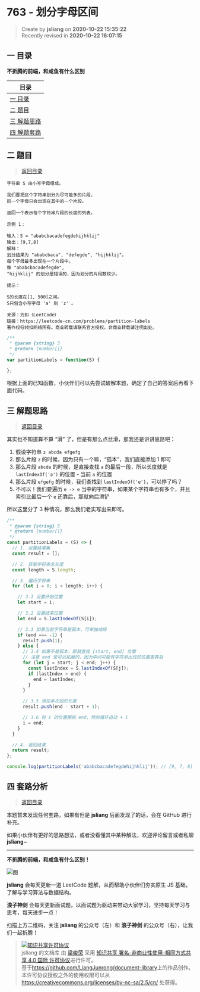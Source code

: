 763 - 划分字母区间
===

> Create by **jsliang** on **2020-10-22 15:35:22**  
> Recently revised in **2020-10-22 16:07:15**

<!-- 目录开始 -->
## <a name="chapter-one" id="chapter-one"></a>一 目录

**不折腾的前端，和咸鱼有什么区别**

| 目录 |
| --- |
| [一 目录](#chapter-one) |
| <a name="catalog-chapter-two" id="catalog-chapter-two"></a>[二 题目](#chapter-two) |
| <a name="catalog-chapter-three" id="catalog-chapter-three"></a>[三 解题思路](#chapter-three) |
| <a name="catalog-chapter-four" id="catalog-chapter-four"></a>[四 解题套路](#chapter-four) |
<!-- 目录结束 -->

## <a name="chapter-two" id="chapter-two"></a>二 题目

> [返回目录](#chapter-one)

```
字符串 S 由小写字母组成。

我们要把这个字符串划分为尽可能多的片段，
同一个字母只会出现在其中的一个片段。

返回一个表示每个字符串片段的长度的列表。

示例 1：

输入：S = "ababcbacadefegdehijhklij"
输出：[9,7,8]
解释：
划分结果为 "ababcbaca", "defegde", "hijhklij"。
每个字母最多出现在一个片段中。
像 "ababcbacadefegde",
"hijhklij" 的划分是错误的，因为划分的片段数较少。

提示：

S的长度在[1, 500]之间。
S只包含小写字母 'a' 到 'z' 。

来源：力扣（LeetCode）
链接：https://leetcode-cn.com/problems/partition-labels
著作权归领扣网络所有。商业转载请联系官方授权，非商业转载请注明出处。
```

```js
/**
 * @param {string} S
 * @return {number[]}
 */
var partitionLabels = function(S) {

};
```

根据上面的已知函数，小伙伴们可以先尝试破解本题，确定了自己的答案后再看下面代码。

## <a name="chapter-three" id="chapter-three"></a>三 解题思路

> [返回目录](#chapter-one)

其实也不知道算不算 “滑” 了，但是有那么点丝滑，那我还是讲讲思路吧：

1. 假设字符串 `z abcda efgefg`
2. 那么片段 `z` 的时候，因为只有一个嘛，“孤本”，我们直接添加 1 即可
2. 那么片段 `abcda` 的时候，是直接查找 `a` 的最后一段，所以长度就是 `lastIndexOf('a')` 的位置 - 当前 `a` 的位置
3. 那么片段 `efgefg` 的时候，我们查找到 `lastIndexOf('e')`，可以停了吗？
4. 不可以！我们要遍历 `e -> e` 当中的字符串，如果某个字符串也有多个，并且索引比最后一个 `e` 还靠后，那就向后滑铲

所以这里分了 3 种情况，那么我们老实写出来即可。

```js
/**
 * @param {string} S
 * @return {number[]}
 */
const partitionLabels = (S) => {
  // 1. 设置结果集
  const result = [];

  // 2. 获取字符串总长度
  const length = S.length;

  // 3. 遍历字符串
  for (let i = 0; i < length; i++) {

    // 3.1 设置开始位置
    let start = i;

    // 3.2 设置结束位置
    let end = S.lastIndexOf(S[i]);

    // 3.3 如果当前字符串是孤本，可单独成段
    if (end === -1) {
      result.push(1);
    } else {
      // 3.4 如果不是孤本，那就查找 [start, end] 位置
      // 注意 end 是可以拓展的，因为中间可能有字符串出现的位置更靠后
      for (let j = start; j < end; j++) {
        const lastIndex = S.lastIndexOf(S[j]);
        if (lastIndex > end) {
          end = lastIndex;
        }
      }

      // 3.5 添加本次段的长度
      result.push(end - start + 1);

      // 3.6 将 i 的位置挪到 end，然后循环自动 + 1
      i = end;
    }
  }

  // 4. 返回结果
  return result;
};

console.log(partitionLabels('ababcbacadefegdehijhklij')); // [9, 7, 8]
```

## <a name="chapter-four" id="chapter-four"></a>四 套路分析

> [返回目录](#chapter-one)

本题暂未发现任何套路，如果有但是 **jsliang** 后面发现了的话，会在 GitHub 进行补充。

如果小伙伴有更好的思路想法，或者没看懂其中某种解法，欢迎评论留言或者私聊 **jsliang**~

---

**不折腾的前端，和咸鱼有什么区别！**

![图](https://github.com/LiangJunrong/document-library/blob/master/public-repertory/img/z-index-small.png?raw=true)

**jsliang** 会每天更新一道 LeetCode 题解，从而帮助小伙伴们夯实原生 JS 基础，了解与学习算法与数据结构。

**浪子神剑** 会每天更新面试题，以面试题为驱动来带动大家学习，坚持每天学习与思考，每天进步一点！

扫描上方二维码，关注 **jsliang** 的公众号（左）和 **浪子神剑** 的公众号（右），让我们一起折腾！

> <a rel="license" href="http://creativecommons.org/licenses/by-nc-sa/4.0/"><img alt="知识共享许可协议" style="border-width:0" src="https://i.creativecommons.org/l/by-nc-sa/4.0/88x31.png" /></a><br /><span xmlns:dct="http://purl.org/dc/terms/" property="dct:title">jsliang 的文档库</span> 由 <a xmlns:cc="http://creativecommons.org/ns#" href="https://github.com/LiangJunrong/document-library" property="cc:attributionName" rel="cc:attributionURL">梁峻荣</a> 采用 <a rel="license" href="http://creativecommons.org/licenses/by-nc-sa/4.0/">知识共享 署名-非商业性使用-相同方式共享 4.0 国际 许可协议</a>进行许可。<br />基于<a xmlns:dct="http://purl.org/dc/terms/" href="https://github.com/LiangJunrong/document-library" rel="dct:source">https://github.com/LiangJunrong/document-library</a>上的作品创作。<br />本许可协议授权之外的使用权限可以从 <a xmlns:cc="http://creativecommons.org/ns#" href="https://creativecommons.org/licenses/by-nc-sa/2.5/cn/" rel="cc:morePermissions">https://creativecommons.org/licenses/by-nc-sa/2.5/cn/</a> 处获得。